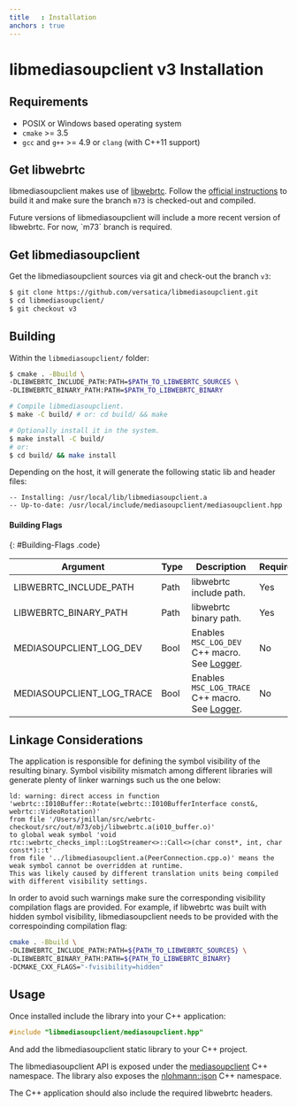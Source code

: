 ```yaml
---
title   : Installation
anchors : true
---
```



# libmediasoupclient v3 Installation


## Requirements

* POSIX or Windows based operating system
* `cmake` >= 3.5
* `gcc` and `g++` >= 4.9 or `clang` (with C++11 support)


## Get libwebrtc

libmediasoupclient makes use of [libwebrtc](https://webrtc.org/native-code). Follow the [official instructions](https://webrtc.org/native-code/development/) to build it and make sure the branch `m73` is checked-out and compiled.

<div markdown="1" class="note">
Future versions of libmediasoupclient will include a more recent version of libwebrtc. For now, `m73` branch is required.
</div>


## Get libmediasoupclient

Get the libmediasoupclient sources via git and check-out the branch `v3`:

```bash
$ git clone https://github.com/versatica/libmediasoupclient.git
$ cd libmediasoupclient/
$ git checkout v3
```

## Building

Within the `libmediasoupclient/` folder:

```bash
$ cmake . -Bbuild \
-DLIBWEBRTC_INCLUDE_PATH:PATH=$PATH_TO_LIBWEBRTC_SOURCES \
-DLIBWEBRTC_BINARY_PATH:PATH=$PATH_TO_LIBWEBRTC_BINARY

# Compile libmediasoupclient.
$ make -C build/ # or: cd build/ && make

# Optionally install it in the system.
$ make install -C build/
# or:
$ cd build/ && make install
```

Depending on the host, it will generate the following static lib and header files:

```
-- Installing: /usr/local/lib/libmediasoupclient.a
-- Up-to-date: /usr/local/include/mediasoupclient/mediasoupclient.hpp
```


#### Building Flags
{: #Building-Flags .code}

<div markdown="1" class="table-wrapper L3">

Argument        | Type    | Description | Required | Default 
--------------- | ------- | ----------- | -------- | ----------
LIBWEBRTC_INCLUDE_PATH | Path | libwebrtc include path. | Yes |
LIBWEBRTC_BINARY_PATH | Path | libwebrtc binary path. | Yes |
MEDIASOUPCLIENT_LOG_DEV | Bool | Enables `MSC_LOG_DEV` C++ macro. See [Logger](/documentation/v3/libmediasoupclient/api/#Logger). | No | `false`
MEDIASOUPCLIENT_LOG_TRACE | Bool | Enables `MSC_LOG_TRACE` C++ macro. See [Logger](/documentation/v3/libmediasoupclient/api/#Logger). | No | `false`

</div>


## Linkage Considerations

The application is responsible for defining the symbol visibility of the resulting binary. Symbol visibility mismatch among different libraries will generate plenty of linker warnings such us the one below:

```
ld: warning: direct access in function 'webrtc::I010Buffer::Rotate(webrtc::I010BufferInterface const&, webrtc::VideoRotation)'
from file '/Users/jmillan/src/webrtc-checkout/src/out/m73/obj/libwebrtc.a(i010_buffer.o)'
to global weak symbol 'void rtc::webrtc_checks_impl::LogStreamer<>::Call<>(char const*, int, char const*)::t'
from file '../libmediasoupclient.a(PeerConnection.cpp.o)' means the weak symbol cannot be overridden at runtime.
This was likely caused by different translation units being compiled with different visibility settings.
```

In order to avoid such warnings make sure the corresponding visibility compilation flags are provided. For example, if libwebrtc was built with hidden symbol visibility, libmediasoupclient needs to be provided with the correspoinding compilation flag:

```bash
cmake . -Bbuild \
-DLIBWEBRTC_INCLUDE_PATH:PATH=${PATH_TO_LIBWEBRTC_SOURCES} \
-DLIBWEBRTC_BINARY_PATH:PATH=${PATH_TO_LIBWEBRTC_BINARY}
-DCMAKE_CXX_FLAGS="-fvisibility=hidden"
```

## Usage

Once installed include the library into your C++ application:

```c++
#include "libmediasoupclient/mediasoupclient.hpp"
```

And add the libmediasoupclient static library to your C++ project.

The libmediasoupclient API is exposed under the [mediasoupclient](/documentation/v3/libmediasoupclient/api/#mediasoupclient) C++ namespace. The library also exposes the [nlohmann::json](/documentation/v3/libmediasoupclient/api/#nlohmann-json) C++ namespace.

<div markdown="1" class="note">
The C++ application should also include the required libwebrtc headers.
</div>

